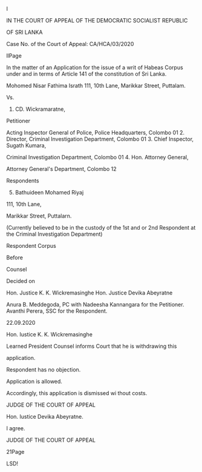 I

IN THE COURT OF APPEAL OF THE DEMOCRATIC SOCIALIST REPUBLIC

OF SRI LANKA

Case No. of the Court of Appeal: CA/HCA/03/2020

llPage

In the matter of an Application for the issue of a writ of Habeas Corpus under and in terms of Article 141 of the constitution of Sri Lanka.

Mohomed Nisar Fathima Israth 111, 10th Lane, Marikkar Street, Puttalam.

Vs.

1. CD. Wickramaratne,

Petitioner

Acting Inspector General of Police, Police Headquarters, Colombo 01 2. Director, Criminal Investigation Department, Colombo 01 3. Chief Inspector, Sugath Kumara,

Criminal Investigation Department, Colombo 01 4. Hon. Attorney General,

Attorney General's Department, Colombo 12

Respondents

5. Bathuideen Mohamed Riyaj

111, 10th Lane,

Marikkar Street, Puttalarn.

(Currently believed to be in the custody of the 1st and or 2nd Respondent at the Criminal Investigation Department)

Respondent Corpus

Before

Counsel

Decided on

Hon. Justice K. K. Wickremasinghe Hon. Justice Devika Abeyratne

Anura B. Meddegoda, PC with Nadeesha Kannangara for the Petitioner. Avanthi Perera, SSC for the Respondent.

22.09.2020

Hon. Iustice K. K. Wickremasinghe

Learned President Counsel informs Court that he is withdrawing this

application.

Respondent has no objection.

Application is allowed.

Accordingly, this application is dismissed wi thout costs.

JUDGE OF THE COURT OF APPEAL

Hon. Iustice Devika Abeyratne.

I agree.

JUDGE OF THE COURT OF APPEAL

21Page

LSD!